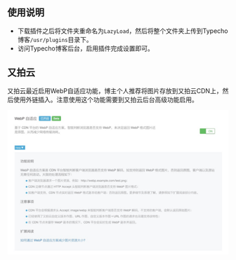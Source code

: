 ## 使用说明

* 下载插件之后将文件夹重命名为`LazyLoad`，然后将整个文件夹上传到Typecho博客`/usr/plugins`目录下。
* 访问Typecho博客后台，启用插件完成设置即可。

## 又拍云

又拍云最近启用WebP自适应功能，博主个人推荐将图片存放到又拍云CDN上，然后使用外链插入。注意使用这个功能需要到又拍云后台高级功能启用。

![WebP自适应](./typecho-lazyload-one.jpg)
